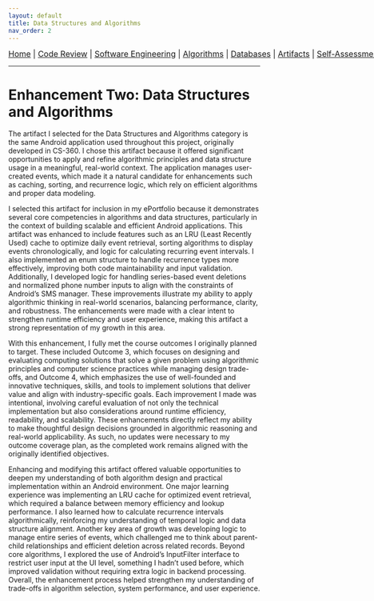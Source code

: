 ```yaml
---
layout: default
title: Data Structures and Algorithms
nav_order: 2
---
```

<div style="text-align: center; white-space: nowrap; font-size: 16px; margin-bottom: 10px;">
  <a href="/snhu-capstone/">Home</a> |
  <a href="/snhu-capstone/code-review/">Code Review</a> |
  <a href="/snhu-capstone/enhancements/software-engineering/">Software Engineering</a> |
  <a href="/snhu-capstone/enhancements/data-structures-algorithms/">Algorithms</a> |
  <a href="/snhu-capstone/enhancements/databases/">Databases</a> |
  <a href="/snhu-capstone/artifacts/">Artifacts</a> |
  <a href="/snhu-capstone/self-assessment/">Self-Assessment</a>
</div>
<hr>


# Enhancement Two: Data Structures and Algorithms

The artifact I selected for the Data Structures and Algorithms category is the same Android application used throughout this project, originally developed in CS-360. I chose this artifact because it offered significant opportunities to apply and refine algorithmic principles and data structure usage in a meaningful, real-world context. The application manages user-created events, which made it a natural candidate for enhancements such as caching, sorting, and recurrence logic, which rely on efficient algorithms and proper data modeling.

I selected this artifact for inclusion in my ePortfolio because it demonstrates several core competencies in algorithms and data structures, particularly in the context of building scalable and efficient Android applications. This artifact was enhanced to include features such as an LRU (Least Recently Used) cache to optimize daily event retrieval, sorting algorithms to display events chronologically, and logic for calculating recurring event intervals. I also implemented an enum structure to handle recurrence types more effectively, improving both code maintainability and input validation. Additionally, I developed logic for handling series-based event deletions and normalized phone number inputs to align with the constraints of Android’s SMS manager. These improvements illustrate my ability to apply algorithmic thinking in real-world scenarios, balancing performance, clarity, and robustness. The enhancements were made with a clear intent to strengthen runtime efficiency and user experience, making this artifact a strong representation of my growth in this area.

With this enhancement, I fully met the course outcomes I originally planned to target. These included Outcome 3, which focuses on designing and evaluating computing solutions that solve a given problem using algorithmic principles and computer science practices while managing design trade-offs, and Outcome 4, which emphasizes the use of well-founded and innovative techniques, skills, and tools to implement solutions that deliver value and align with industry-specific goals. Each improvement I made was intentional, involving careful evaluation of not only the technical implementation but also considerations around runtime efficiency, readability, and scalability. These enhancements directly reflect my ability to make thoughtful design decisions grounded in algorithmic reasoning and real-world applicability. As such, no updates were necessary to my outcome coverage plan, as the completed work remains aligned with the originally identified objectives.

Enhancing and modifying this artifact offered valuable opportunities to deepen my understanding of both algorithm design and practical implementation within an Android environment. One major learning experience was implementing an LRU cache for optimized event retrieval, which required a balance between memory efficiency and lookup performance. I also learned how to calculate recurrence intervals algorithmically, reinforcing my understanding of temporal logic and data structure alignment. Another key area of growth was developing logic to manage entire series of events, which challenged me to think about parent-child relationships and efficient deletion across related records. Beyond core algorithms, I explored the use of Android’s InputFilter interface to restrict user input at the UI level, something I hadn’t used before, which improved validation without requiring extra logic in backend processing. Overall, the enhancement process helped strengthen my understanding of trade-offs in algorithm selection, system performance, and user experience.
